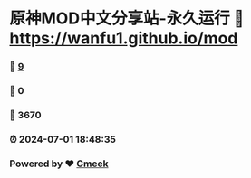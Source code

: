 # 原神MOD中文分享站-永久运行 :link: https://wanfu1.github.io/mod 
### :page_facing_up: [9](https://wanfu1.github.io/mod/tag.html) 
### :speech_balloon: 0 
### :hibiscus: 3670 
### :alarm_clock: 2024-07-01 18:48:35 
### Powered by :heart: [Gmeek](https://github.com/Meekdai/Gmeek)
